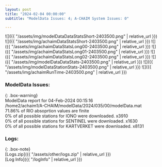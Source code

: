 ```yaml
---
layout: post
title: "2024-02-04 00:00:00"
subtitle: "ModelData Issues: 4; A-CHAIM System Issues: 0"

---
```


![]({{ "/assets/img/modelDataDataStatsShort-2403500.png" | relative_url }})
![]({{ "/assets/img/achaimDataStatsShort-2403500.png" | relative_url }})
![]({{ "/assets/img/achaimDataStatsLong00-2403500.png" | relative_url }})
![]({{ "/assets/img/achaimDataStatsLong01-2403500.png" | relative_url }})
![]({{ "/assets/img/achaimDataStatsLong02-2403500.png" | relative_url }})
![]({{ "/assets/img/modelDataDataStats-2403500.png" | relative_url }})
![]({{ "/assets/img/modelDataStationStats-2403500.png" | relative_url }})
![]({{ "/assets/img/achaimRunTime-2403500.png" | relative_url }})


### ModelData Issues:  
  
{: .box-warning}  
 ModelData report for 04-Feb-2024 00:15:16   
 /home2/achaim1/A-CHAIM/modelData/2024/035/00/modelData.mat   
 71.86% of RIO absoprtion values are finite   
 0% of all possible stations for IONO were downloaded. x3910   
 0% of all possible stations for SENTINEL were downloaded. x1630   
 0% of all possible stations for KARTVERKET were downloaded. x8131   
  


### Logs:  
  
{: .box-note}  
[Logs.zip]({{ "/assets/other/logs.zip" | relative_url }})  
[Log Info]({{ "/logInfo" | relative_url }})  
